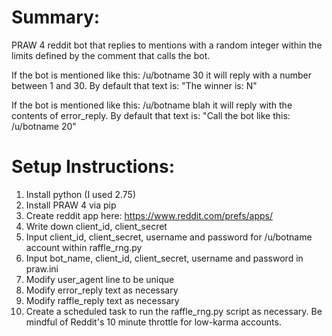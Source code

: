 Summary:
========
PRAW 4 reddit bot that replies to mentions with a random integer within the limits defined by the comment that calls the bot. 

If the bot is mentioned like this: /u/botname 30 it will reply with a number between 1 and 30.
By default that text is: "The winner is: N"
  
If the bot is mentioned like this: /u/botname blah it will reply with the contents of error_reply.
By default that text is: "Call the bot like this: /u/botname 20"

Setup Instructions:
========

1. Install python (I used 2.75)
1. Install PRAW 4 via pip
1. Create reddit app here: https://www.reddit.com/prefs/apps/
1. Write down client_id, client_secret
1. Input client_id, client_secret, username and password for /u/botname account within raffle_rng.py 
1. Input bot_name, client_id, client_secret, username and password in praw.ini
1. Modify user_agent line to be unique
1. Modify error_reply text as necessary
1. Modify raffle_reply text as necessary
1. Create a scheduled task to run the raffle_rng.py script as necessary. Be mindful of Reddit's 10 minute throttle for low-karma accounts.

